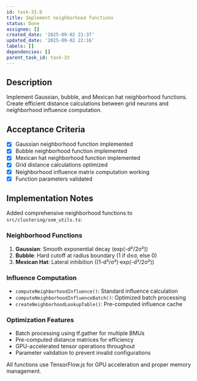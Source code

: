 ```yaml
---
id: task-33.6
title: Implement neighborhood functions
status: Done
assignee: []
created_date: '2025-09-02 21:37'
updated_date: '2025-09-02 22:16'
labels: []
dependencies: []
parent_task_id: task-33
---
```


## Description

Implement Gaussian, bubble, and Mexican hat neighborhood functions. Create efficient distance calculations between grid neurons and neighborhood influence computation.

## Acceptance Criteria

- [x] Gaussian neighborhood function implemented
- [x] Bubble neighborhood function implemented
- [x] Mexican hat neighborhood function implemented
- [x] Grid distance calculations optimized
- [x] Neighborhood influence matrix computation working
- [x] Function parameters validated

## Implementation Notes

Added comprehensive neighborhood functions to `src/clustering/som_utils.ts`:

### Neighborhood Functions
1. **Gaussian**: Smooth exponential decay (exp(-d²/2σ²))
2. **Bubble**: Hard cutoff at radius boundary (1 if d≤σ, else 0)
3. **Mexican Hat**: Lateral inhibition ((1-d²/σ²)·exp(-d²/2σ²))

### Influence Computation
- `computeNeighborhoodInfluence()`: Standard influence calculation
- `computeNeighborhoodInfluenceBatch()`: Optimized batch processing
- `createNeighborhoodLookupTable()`: Pre-computed influence cache

### Optimization Features
- Batch processing using tf.gather for multiple BMUs
- Pre-computed distance matrices for efficiency
- GPU-accelerated tensor operations throughout
- Parameter validation to prevent invalid configurations

All functions use TensorFlow.js for GPU acceleration and proper memory management.

